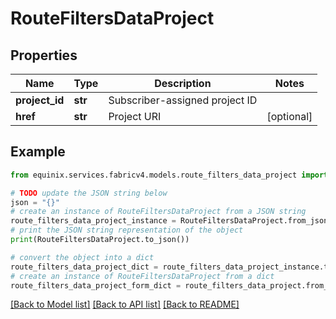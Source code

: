 # RouteFiltersDataProject


## Properties

Name | Type | Description | Notes
------------ | ------------- | ------------- | -------------
**project_id** | **str** | Subscriber-assigned project ID | 
**href** | **str** | Project URI | [optional] 

## Example

```python
from equinix.services.fabricv4.models.route_filters_data_project import RouteFiltersDataProject

# TODO update the JSON string below
json = "{}"
# create an instance of RouteFiltersDataProject from a JSON string
route_filters_data_project_instance = RouteFiltersDataProject.from_json(json)
# print the JSON string representation of the object
print(RouteFiltersDataProject.to_json())

# convert the object into a dict
route_filters_data_project_dict = route_filters_data_project_instance.to_dict()
# create an instance of RouteFiltersDataProject from a dict
route_filters_data_project_form_dict = route_filters_data_project.from_dict(route_filters_data_project_dict)
```
[[Back to Model list]](../README.md#documentation-for-models) [[Back to API list]](../README.md#documentation-for-api-endpoints) [[Back to README]](../README.md)



